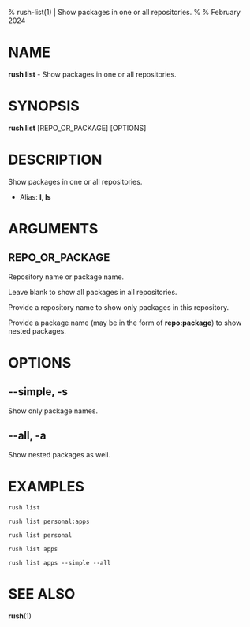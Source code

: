 % rush-list(1) | Show packages in one or all repositories.
% 
% February 2024

NAME
==================================================

**rush list** - Show packages in one or all repositories.

SYNOPSIS
==================================================

**rush list** [REPO_OR_PACKAGE] [OPTIONS]

DESCRIPTION
==================================================

Show packages in one or all repositories.

- Alias: **l, ls**

ARGUMENTS
==================================================

REPO_OR_PACKAGE
--------------------------------------------------

Repository name or package name.

Leave blank to show all packages in all repositories.

Provide a repository name to show only packages in this repository.

Provide a package name (may be in the form of **repo:package**) to show nested packages.


OPTIONS
==================================================

--simple, -s
--------------------------------------------------

Show only package names.


--all, -a
--------------------------------------------------

Show nested packages as well.


EXAMPLES
==================================================

~~~
rush list

rush list personal:apps

rush list personal

rush list apps

rush list apps --simple --all

~~~

SEE ALSO
==================================================

**rush**(1)


